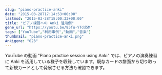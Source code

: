 ```yaml
---
slug: "piano-practice-anki"
date: "2015-03-28T17:14:53+00:00"
lastmod: "2015-03-28T18:00:33+00:00"
title: "ピアノ練習への Anki 活用例"
gene_url: "https://youtu.be/85fu-YTdd5M"
tags: ["YouTube","利用事例","動画","音楽"]
thumbnail: "piano-practice-anki.png"
Ankigene: "023"
---
```

YouTube の動画 "Piano practice session using Anki" では、ピアノの演奏練習に Anki を活用している様子を収録しています。既存カードの譜面から切り取って新規カードとして発展させる方法も確認できます。

